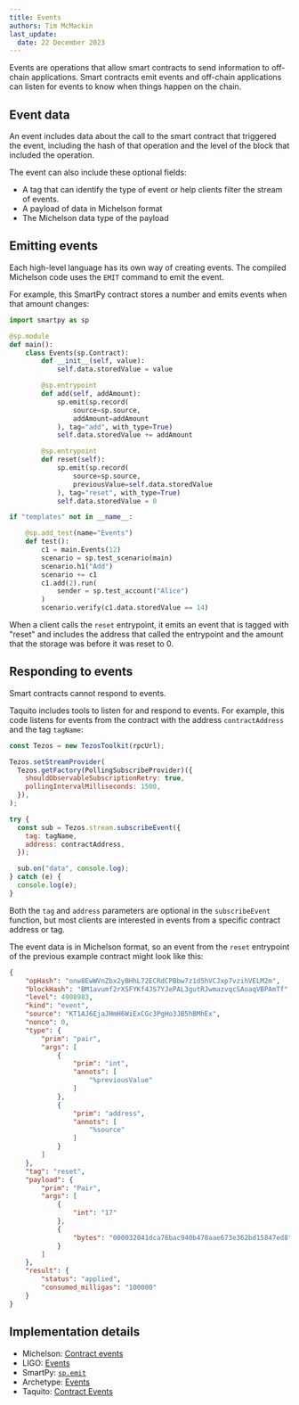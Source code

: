 ```yaml
---
title: Events
authors: Tim McMackin
last_update:
  date: 22 December 2023
---
```


Events are operations that allow smart contracts to send information to off-chain applications.
Smart contracts emit events and off-chain applications can listen for events to know when things happen on the chain.

## Event data

An event includes data about the call to the smart contract that triggered the event, including the hash of that operation and the level of the block that included the operation.

The event can also include these optional fields:

- A tag that can identify the type of event or help clients filter the stream of events.
- A payload of data in Michelson format
- The Michelson data type of the payload

## Emitting events

Each high-level language has its own way of creating events.
The compiled Michelson code uses the `EMIT` command to emit the event.

For example, this SmartPy contract stores a number and emits events when that amount changes:

```python
import smartpy as sp

@sp.module
def main():
    class Events(sp.Contract):
        def __init__(self, value):
            self.data.storedValue = value

        @sp.entrypoint
        def add(self, addAmount):
            sp.emit(sp.record(
                source=sp.source,
                addAmount=addAmount
            ), tag="add", with_type=True)
            self.data.storedValue += addAmount

        @sp.entrypoint
        def reset(self):
            sp.emit(sp.record(
                source=sp.source,
                previousValue=self.data.storedValue
            ), tag="reset", with_type=True)
            self.data.storedValue = 0

if "templates" not in __name__:

    @sp.add_test(name="Events")
    def test():
        c1 = main.Events(12)
        scenario = sp.test_scenario(main)
        scenario.h1("Add")
        scenario += c1
        c1.add(2).run(
            sender = sp.test_account("Alice")
        )
        scenario.verify(c1.data.storedValue == 14)
```

When a client calls the `reset` entrypoint, it emits an event that is tagged with "reset" and includes the address that called the entrypoint and the amount that the storage was before it was reset to 0.

## Responding to events

Smart contracts cannot respond to events.

Taquito includes tools to listen for and respond to events.
For example, this code listens for events from the contract with the address `contractAddress` and the tag `tagName`:

```javascript
const Tezos = new TezosToolkit(rpcUrl);

Tezos.setStreamProvider(
  Tezos.getFactory(PollingSubscribeProvider)({
    shouldObservableSubscriptionRetry: true,
    pollingIntervalMilliseconds: 1500,
  }),
);

try {
  const sub = Tezos.stream.subscribeEvent({
    tag: tagName,
    address: contractAddress,
  });

  sub.on("data", console.log);
} catch (e) {
  console.log(e);
}
```

Both the `tag` and `address` parameters are optional in the `subscribeEvent` function, but most clients are interested in events from a specific contract address or tag.

The event data is in Michelson format, so an event from the `reset` entrypoint of the previous example contract might look like this:

```json
{
    "opHash": "onw8EwWVnZbx2yBHhL72ECRdCPBbw7z1d5hVCJxp7vzihVELM2m",
    "blockHash": "BM1avumf2rXSFYKf4JS7YJePAL3gutRJwmazvqcSAoaqVBPAmTf",
    "level": 4908983,
    "kind": "event",
    "source": "KT1AJ6EjaJHmH6WiExCGc3PgHo3JB5hBMhEx",
    "nonce": 0,
    "type": {
        "prim": "pair",
        "args": [
            {
                "prim": "int",
                "annots": [
                    "%previousValue"
                ]
            },
            {
                "prim": "address",
                "annots": [
                    "%source"
                ]
            }
        ]
    },
    "tag": "reset",
    "payload": {
        "prim": "Pair",
        "args": [
            {
                "int": "17"
            },
            {
                "bytes": "000032041dca76bac940b478aae673e362bd15847ed8"
            }
        ]
    },
    "result": {
        "status": "applied",
        "consumed_milligas": "100000"
    }
}
```

<!-- TODO how to convert those bytes to an address string? -->

## Implementation details

- Michelson: [Contract events](https://tezos.gitlab.io/alpha/event.html)
- LIGO: [Events](https://ligolang.org/docs/contract/events)
- SmartPy: [`sp.emit`](https://smartpy.io/manual/syntax/operations#sp.emit)
- Archetype: [Events](https://archetype-lang.org/blog/events/#event)
- Taquito: [Contract Events](https://tezostaquito.io/docs/subscribe_event)
